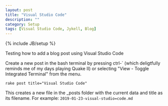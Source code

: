 ```yaml
---
layout: post
title: "Visual Studio Code"
description: ""
category: Setup
tags: [Visual Studio Code, Jykell, Blog]
---
```

{% include JB/setup %}

Testing how to add a blog post using Visual Studio Code

Create a new post in the bash terminal by pressing ctrl-` (which deligtfully reminds me of my days playing Quake II) or selecting "View - Toggle Integrated Terminal" from the menu.

```
rake post title="Visual Studio Code"
```

This creates a new file in the _posts folder with the current data and title as its filename. For example: ```2019-01-23-visual-studio=code.md```


